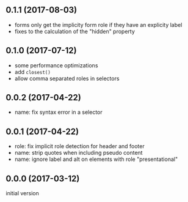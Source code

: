 0.1.1 (2017-08-03)
------------------

-	forms only get the implicity form role if they have an explicity label
-	fixes to the calculation of the "hidden" property


0.1.0 (2017-07-12)
------------------

-	some performance optimizations
-	add `closest()`
-	allow comma separated roles in selectors


0.0.2 (2017-04-22)
------------------

-	name: fix syntax error in a selector


0.0.1 (2017-04-22)
------------------

-	role: fix implicit role detection for header and footer
-	name: strip quotes when including pseudo content
-	name: ignore label and alt on elements with role "presentational"


0.0.0 (2017-03-12)
------------------

initial version
